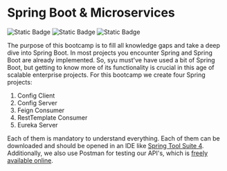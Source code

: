 # Spring Boot & Microservices

![Static Badge](https://img.shields.io/badge/Spring%20Boot%20&%20Microservices-Bootcamp-blue) ![Static Badge](https://img.shields.io/badge/Spring%20Boot-Tutorial-green) ![Static Badge](https://img.shields.io/badge/Microservices-Tutorial-green)

The purpose of this bootcamp is to fill all knowledge gaps and take a deep dive into Spring Boot. In most projects you encounter Spring and Spring Boot are already implemented. So, syu must've have used a bit of Spring Boot, but getting to know more of its functionality is crucial in this age of scalable enterprise projects. For this bootcamp we create four Spring projects:
1. Config Client
2. Config Server
3. Feign Consumer
4. RestTemplate Consumer
5. Eureka Server

Each of them is mandatory to understand everything. Each of them can be downloaded and should be opened in an IDE like [Spring Tool Suite 4](https://spring.io/tools/). Additionally, we also use Postman for testing our API's, which is [freely available online](https://www.postman.com/downloads/).
